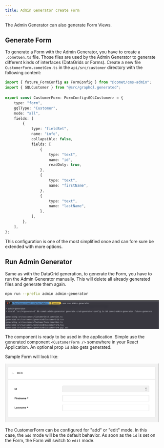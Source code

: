 ```yaml
---
title: Admin Generator create Form
---
```


The Admin Generator can also generate Form Views.

## Generate Form

To generate a Form with the Admin Generator, you have to create a `.cometGen.ts` file. Those files are used by the Admin Generator to generate different kinds of interfaces (DataGrids or Forms). Create a new file `CustomerForm.cometGen.ts` in the `api/src/customer` directory with the following content:

```typescript
import { future_FormConfig as FormConfig } from "@comet/cms-admin";
import { GQLCustomer } from "@src/graphql.generated";

export const CustomerForm: FormConfig<GQLCustomer> = {
    type: "form",
    gqlType: "Customer",
    mode: "all",
    fields: [
        {
            type: "fieldSet",
            name: "info",
            collapsible: false,
            fields: [
                {
                    type: "text",
                    name: "id",
                    readOnly: true,
                },
                {
                    type: "text",
                    name: "firstName",
                },
                {
                    type: "text",
                    name: "lastName",
                },
            ],
        },
    ],
};
```

This configuration is one of the most simplified once and can fore sure be extended with more options.

## Run Admin Generator

Same as with the DataGrid generation, to generate the Form, you have to run the Admin Generator manually. This will delete all already generated files and generate them again.

```bash
npm run --prefix admin admin-generator
```

![AdminGeneratorCLI](./images/adminGeneratorCli.png)

The component is ready to be used in the application. Simple use the generated component `<CustomerForm />` somewhere in your React Application. An optional prop `id` also gets generated.

Sample Form will look like:

![CustomerForm](./images/customerForm.png)

The CustomerForm can be configured for "add" or "edit" mode. In this case, the `add` mode will be the default behavior. As soon as the `id` is set on the Form, the Form will switch to `edit` mode.
